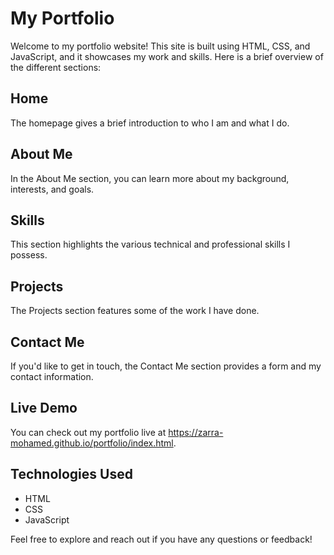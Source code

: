# My Portfolio

Welcome to my portfolio website! This site is built using HTML, CSS, and JavaScript, and it showcases my work and skills. Here is a brief overview of the different sections:

## Home
The homepage gives a brief introduction to who I am and what I do.

## About Me
In the About Me section, you can learn more about my background, interests, and goals.

## Skills
This section highlights the various technical and professional skills I possess.

## Projects
The Projects section features some of the work I have done.

## Contact Me
If you'd like to get in touch, the Contact Me section provides a form and my contact information.

## Live Demo
You can check out my portfolio live at https://zarra-mohamed.github.io/portfolio/index.html.



## Technologies Used
- HTML
- CSS
- JavaScript



Feel free to explore and reach out if you have any questions or feedback!
